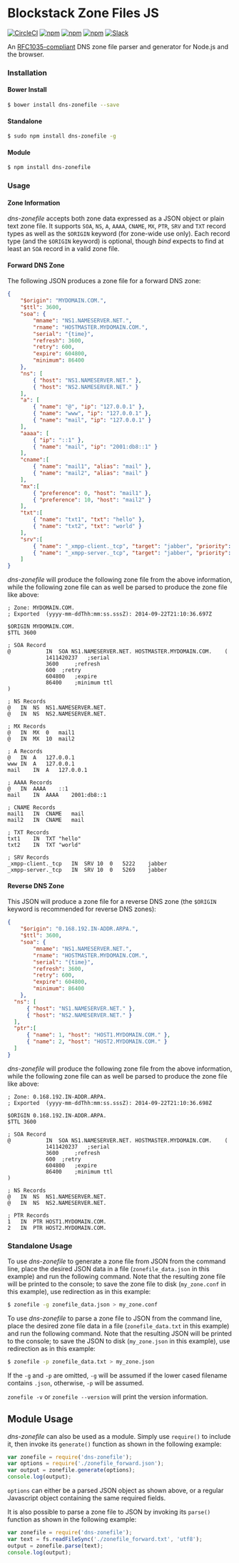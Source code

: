 # Blockstack Zone Files JS

[![CircleCI](https://img.shields.io/circleci/project/blockstack/blockstack-zones-js/master.svg)](https://circleci.com/gh/blockstack/blockstack-zones-js/tree/master)
[![npm](https://img.shields.io/npm/l/blockstack-zones.svg)](https://www.npmjs.com/package/blockstack-zones)
[![npm](https://img.shields.io/npm/v/blockstack-zones.svg)](https://www.npmjs.com/package/blockstack-zones)
[![npm](https://img.shields.io/npm/dm/blockstack-zones.svg)](https://www.npmjs.com/package/blockstack-zones)
[![Slack](http://slack.blockstack.org/badge.svg)](http://slack.blockstack.org/)

An [RFC1035-compliant](http://www.ietf.org/rfc/rfc1035.txt) DNS zone file parser and generator for Node.js and the browser.

### Installation

#### Bower Install

```bash
$ bower install dns-zonefile --save
```

#### Standalone

```bash
$ sudo npm install dns-zonefile -g
```

#### Module

```bash
$ npm install dns-zonefile
```

### Usage

#### Zone Information

_dns-zonefile_ accepts both zone data expressed as a JSON object or plain text
zone file. It supports `SOA`, `NS`, `A`, `AAAA`, `CNAME`, `MX`, `PTR`, `SRV` and `TXT` record types
as well as the `$ORIGIN` keyword (for zone-wide use only). Each record type
(and the `$ORIGIN` keyword) is optional, though _bind_ expects to find at least
an `SOA` record in a valid zone file.

#### Forward DNS Zone

The following JSON produces a zone file for a forward DNS zone:

```json
{
    "$origin": "MYDOMAIN.COM.",
    "$ttl": 3600,
    "soa": {
        "mname": "NS1.NAMESERVER.NET.",
        "rname": "HOSTMASTER.MYDOMAIN.COM.",
        "serial": "{time}",
        "refresh": 3600,
        "retry": 600,
        "expire": 604800,
        "minimum": 86400
    },
    "ns": [
        { "host": "NS1.NAMESERVER.NET." },
        { "host": "NS2.NAMESERVER.NET." }
    ],
    "a": [
        { "name": "@", "ip": "127.0.0.1" },
        { "name": "www", "ip": "127.0.0.1" },
        { "name": "mail", "ip": "127.0.0.1" }
    ],
    "aaaa": [
        { "ip": "::1" },
        { "name": "mail", "ip": "2001:db8::1" }
    ],
    "cname":[
        { "name": "mail1", "alias": "mail" },
        { "name": "mail2", "alias": "mail" }
    ],
    "mx":[
        { "preference": 0, "host": "mail1" },
        { "preference": 10, "host": "mail2" }
    ],
    "txt":[
        { "name": "txt1", "txt": "hello" },
        { "name": "txt2", "txt": "world" }
    ],
    "srv":[
        { "name": "_xmpp-client._tcp", "target": "jabber", "priority": 10, "weight": 0, "port": 5222 },
        { "name": "_xmpp-server._tcp", "target": "jabber", "priority": 10, "weight": 0, "port": 5269 }
    ]
}
```

_dns-zonefile_ will produce the following zone file from the above information,
while the following zone file can as well be parsed to produce the zone file
like above:

```
; Zone: MYDOMAIN.COM.
; Exported  (yyyy-mm-ddThh:mm:ss.sssZ): 2014-09-22T21:10:36.697Z

$ORIGIN MYDOMAIN.COM.
$TTL 3600

; SOA Record
@	 		IN	SOA	NS1.NAMESERVER.NET.	HOSTMASTER.MYDOMAIN.COM.	(
			1411420237	 ;serial
			3600	 ;refresh
			600	 ;retry
			604800	 ;expire
			86400	 ;minimum ttl
)

; NS Records
@	IN	NS	NS1.NAMESERVER.NET.
@	IN	NS	NS2.NAMESERVER.NET.

; MX Records
@	IN	MX	0	mail1
@	IN	MX	10	mail2

; A Records
@	IN	A	127.0.0.1
www	IN	A	127.0.0.1
mail	IN	A	127.0.0.1

; AAAA Records
@	IN	AAAA	::1
mail	IN	AAAA	2001:db8::1

; CNAME Records
mail1	IN	CNAME	mail
mail2	IN	CNAME	mail

; TXT Records
txt1	IN	TXT	"hello"
txt2	IN	TXT	"world"

; SRV Records
_xmpp-client._tcp	IN	SRV	10	0	5222	jabber
_xmpp-server._tcp	IN	SRV	10	0	5269	jabber
```

#### Reverse DNS Zone

This JSON will produce a zone file for a reverse DNS zone (the `$ORIGIN`
keyword is recommended for reverse DNS zones):

```json
{
	"$origin": "0.168.192.IN-ADDR.ARPA.",
	"$ttl": 3600,
	"soa": {
		"mname": "NS1.NAMESERVER.NET.",
		"rname": "HOSTMASTER.MYDOMAIN.COM.",
		"serial": "{time}",
		"refresh": 3600,
		"retry": 600,
		"expire": 604800,
		"minimum": 86400
	},
  "ns": [
      { "host": "NS1.NAMESERVER.NET." },
      { "host": "NS2.NAMESERVER.NET." }
  ],
  "ptr":[
      { "name": 1, "host": "HOST1.MYDOMAIN.COM." },
      { "name": 2, "host": "HOST2.MYDOMAIN.COM." }
  ]
}
```

_dns-zonefile_ will produce the following zone file from the above information,
while the following zone file can as well be parsed to produce the zone file
like above:

```
; Zone: 0.168.192.IN-ADDR.ARPA.
; Exported  (yyyy-mm-ddThh:mm:ss.sssZ): 2014-09-22T21:10:36.698Z

$ORIGIN 0.168.192.IN-ADDR.ARPA.
$TTL 3600

; SOA Record
@	 		IN	SOA	NS1.NAMESERVER.NET.	HOSTMASTER.MYDOMAIN.COM.	(
			1411420237	 ;serial
			3600	 ;refresh
			600	 ;retry
			604800	 ;expire
			86400	 ;minimum ttl
)

; NS Records
@	IN	NS	NS1.NAMESERVER.NET.
@	IN	NS	NS2.NAMESERVER.NET.

; PTR Records
1	IN	PTR	HOST1.MYDOMAIN.COM.
2	IN	PTR	HOST2.MYDOMAIN.COM.
```

### Standalone Usage

To use _dns-zonefile_ to generate a zone file from JSON from the command line,
place the desired JSON data in a file (`zonefile_data.json` in this example)
and run the following command. Note that the resulting zone file will be
printed to the console; to save the zone file to disk (`my_zone.conf` in this
example), use redirection as in this example:

```bash
$ zonefile -g zonefile_data.json > my_zone.conf
```

To use _dns-zonefile_ to parse a zone file to JSON from the command line, place
the desired zone file data in a file (`zonefile_data.txt` in this example) and
run the following command. Note that the resulting JSON will be printed to the
console; to save the JSON to disk (`my_zone.json` in this example), use
redirection as in this example:

```bash
$ zonefile -p zonefile_data.txt > my_zone.json
```

If the `-g` and `-p` are omitted, `-g` will be assumed if the lower cased
filename contains `.json`, otherwise, `-p` will be assumed.

`zonefile -v` or `zonefile --version` will print the version information.

## Module Usage

_dns-zonefile_ can also be used as a module. Simply use `require()` to include
it, then invoke its `generate()` function as shown in the following example:

```js
var zonefile = require('dns-zonefile');
var options = require('./zonefile_forward.json');
var output = zonefile.generate(options);
console.log(output);
```

`options` can either be a parsed JSON object as shown above, or a regular
Javascript object containing the same required fields.

It is also possible to parse a zone file to JSON by invoking its `parse()`
function as shown in the following example:

```js
var zonefile = require('dns-zonefile');
var text = fs.readFileSync('./zonefile_forward.txt', 'utf8');
output = zonefile.parse(text);
console.log(output);
```